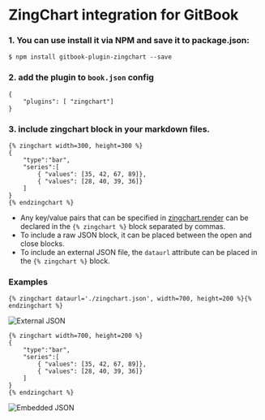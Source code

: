 
ZingChart integration for GitBook
==============

### 1. You can use install it via **NPM** and save it to package.json:
```
$ npm install gitbook-plugin-zingchart --save
```
### 2. add the plugin to `book.json` config
```
{
    "plugins": [ "zingchart"]
}
```

### 3. include zingchart block in your markdown files.
```
{% zingchart width=300, height=300 %}
{
    "type":"bar",  
    "series":[  
        { "values": [35, 42, 67, 89]},
        { "values": [28, 40, 39, 36]}
    ]
}
{% endzingchart %}
```

* Any key/value pairs that can be specified in [zingchart.render](https://www.zingchart.com/docs/developers/zingchart-object-and-methods/?q=zingchart%20object%20and%20methods%20%7C%20developers%20%7C%20zingchart#render-method) can be declared in the `{% zingchart %}` block separated by commas.
* To include a raw JSON block, it can be placed between the open and close blocks.
* To include an external JSON file, the `dataurl` attribute can be placed in the `{% zingchart %}` block.

### Examples
```
{% zingchart dataurl='./zingchart.json', width=700, height=200 %}{% endzingchart %}
```
![External JSON]('/assets/images/external.png')

```
{% zingchart width=700, height=200 %}
{
    "type":"bar",
    "series":[
        { "values": [35, 42, 67, 89]},
        { "values": [28, 40, 39, 36]}
    ]
}
{% endzingchart %}
```
![Embedded JSON]('/assets/images/embedded.png')

